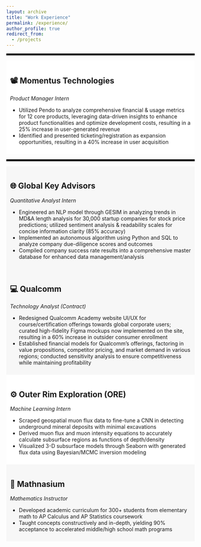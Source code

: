 ```yaml
---
layout: archive
title: "Work Experience"
permalink: /experience/
author_profile: true
redirect_from:
  - /projects
---
```


<hr style="border: 2px solid black;">
<div style="background-color: white; padding: 10px;">
<h2>📽️ <a href="https://gomomentus.com/" style="text-decoration: none; color: inherit;">Momentus Technologies</a></h2>
<i>Product Manager Intern</i>
<ul>
  <li>Utilized Pendo to analyze comprehensive financial & usage metrics for 12 core products, leveraging data-driven insights to enhance product functionalities and optimize development costs, resulting in a 25% increase in user-generated revenue</li>
  <li>Identified and presented ticketing/registration as expansion opportunities, resulting in a 40% increase in user acquisition</li>
</ul>
</div>

<hr style="border: 2px solid black;">
<div style="background-color: #f7f7f7; padding: 10px;">
<h2>🌐 <a href="https://gkadvisors.com/" style="text-decoration: none; color: inherit;">Global Key Advisors</a></h2>
<i>Quantitative Analyst Intern</i>
<ul>
  <li>Engineered an NLP model through GESIM in analyzing trends in MD&A length analysis for 30,000 startup companies for stock price predictions; utilized sentiment analysis & readability scales for concise information clarity (85% accuracy)</li>
  <li>Implemented an autonomous algorithm using Python and SQL to analyze company due-diligence scores and outcomes</li>
  <li>Compiled company success rate results into a comprehensive master database for enhanced data management/analysis</li>
</ul>
</div>

<div style="background-color: #f7f7f7; padding: 10px;">
<h2>💻 <a href="https://academy.qualcomm.com/" style="text-decoration: none; color: inherit;">Qualcomm</a></h2>
<i>Technology Analyst (Contract)</i>
<ul>
  <li>Redesigned Qualcomm Academy website UI/UX for course/certification offerings towards global corporate users; curated high-fidelity Figma mockups now implemented on the site, resulting in a 60% increase in outsider consumer enrollment</li>
  <li>Established financial models for Qualcomm’s offerings, factoring in value propositions, competitor pricing, and market demand in various regions; conducted sensitivity analysis to ensure competitiveness while maintaining profitability</li>
</ul>
</div>

<div style="background-color: white; padding: 10px;">
<h2>⚙️ <a href="https://www.ore.green/" style="text-decoration: none; color: inherit;">Outer Rim Exploration (ORE)</a></h2>
<i>Machine Learning Intern</i>
<ul>
  <li>Scraped geospatial muon flux data to fine-tune a CNN in detecting underground mineral deposits with minimal excavations</li>
  <li>Derived muon flux and muon intensity equations to accurately calculate subsurface regions as functions of depth/density</li>
  <li>Visualized 3-D subsurface models through Seaborn with generated flux data using Bayesian/MCMC inversion modeling</li>
</ul>
</div>

<div style="background-color: #f7f7f7; padding: 10px;">
<h2>🧮 <a href="https://www.mathnasium.com/math-centers/northwood" style="text-decoration: none; color: inherit;">Mathnasium</a></h2>
<i>Mathematics Instructor</i>
<ul>
  <li>Developed academic curriculum for 300+ students from elementary math to AP Calculus and AP Statistics coursework</li>
  <li>Taught concepts constructively and in-depth, yielding 90% acceptance to accelerated middle/high school math programs</li>
</ul>
</div>
